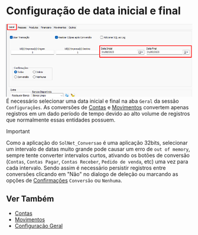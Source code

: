 # Configuração de data inicial e final  
![ConfiguracaoData.png](./Imagens/ConfiguracaoData.png)  
É necessário selecionar uma data inicial e final na aba `Geral` da sessão `Configurações`. As conversões de [Contas](./Contas.md) e [Movimentos](./Movimentos.md) convertem apenas registros em um dado período de tempo devido ao alto volume de registros que normalmente essas entidades possuem.  
>[!IMPORTANT]  
>Como a aplicação do `SolNet_Conversao` é uma aplicação 32bits, selecionar um intervalo de datas muito grande pode causar um erro de `out of memory`, sempre tente converter intervalos curtos, ativando os botões de conversão (`Contas`, `Contas Pagar`, `Contas Receber`, `Pedido de venda`, etc) uma vez para cada intervalo. Sendo assim é necessário persistir registros entre conversões clicando em "Não" no dialogo de deleção ou marcando as opções de [Confirmações](./Confirma%C3%A7%C3%B5es.md) `Conversão` ou `Nenhuma`.  
  
## Ver Também  
- [Contas](./Contas.md)  
- [Movimentos](./Movimento.md)  
- [Configuração Geral](./Configura%C3%A7%C3%A3o%20Geral.md)
